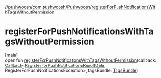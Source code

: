 //[pushwoosh](../../../index.md)/[com.pushwoosh](../index.md)/[Pushwoosh](index.md)/[registerForPushNotificationsWithTagsWithoutPermission](register-for-push-notifications-with-tags-without-permission.md)

# registerForPushNotificationsWithTagsWithoutPermission

[main]\
open fun [registerForPushNotificationsWithTagsWithoutPermission](register-for-push-notifications-with-tags-without-permission.md)(callback: [Callback](../../com.pushwoosh.function/-callback/index.md)&lt;[RegisterForPushNotificationsResultData](../-register-for-push-notifications-result-data/index.md), RegisterForPushNotificationsException&gt;, tagsBundle: [TagsBundle](../../com.pushwoosh.tags/-tags-bundle/index.md))

